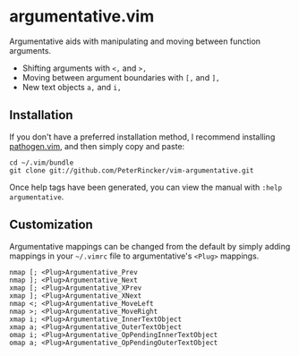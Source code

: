 # argumentative.vim

Argumentative aids with manipulating and moving between function arguments.

* Shifting arguments with `<,` and `>,`
* Moving between argument boundaries with `[,` and `],`
* New text objects `a,` and `i,`

## Installation

If you don't have a preferred installation method, I recommend
installing [pathogen.vim](https://github.com/tpope/vim-pathogen), and
then simply copy and paste:

    cd ~/.vim/bundle
    git clone git://github.com/PeterRincker/vim-argumentative.git

Once help tags have been generated, you can view the manual with
`:help argumentative`.


## Customization

Argumentative mappings can be changed from the default by simply adding
mappings in your `~/.vimrc` file to argumentative's `<Plug>` mappings.

    nmap [; <Plug>Argumentative_Prev
    nmap ]; <Plug>Argumentative_Next
    xmap [; <Plug>Argumentative_XPrev
    xmap ]; <Plug>Argumentative_XNext
    nmap <; <Plug>Argumentative_MoveLeft
    nmap >; <Plug>Argumentative_MoveRight
    xmap i; <Plug>Argumentative_InnerTextObject
    xmap a; <Plug>Argumentative_OuterTextObject
    omap i; <Plug>Argumentative_OpPendingInnerTextObject
    omap a; <Plug>Argumentative_OpPendingOuterTextObject
